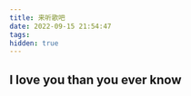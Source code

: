 ```yaml
---
title: 来听歌吧　　
date: 2022-09-15 21:54:47
tags:
hidden: true
---
```

I love you than you ever know
---
<meting-js 
    server="netease" 
    type="playlist" 
    id="7291531905"
    autoplay="true"
    loop="all"
    order="random"
    preload="auto"
    list-max-height="500px">
</meting-js>
